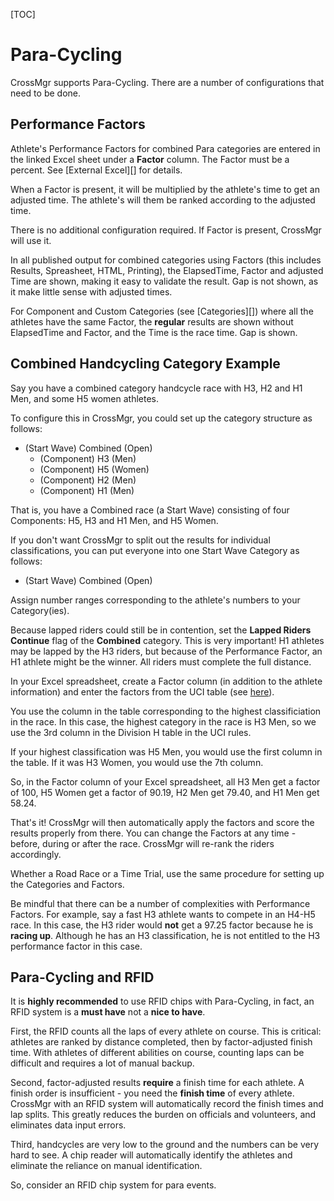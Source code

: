 [TOC]

# Para-Cycling

CrossMgr supports Para-Cycling.  There are a number of configurations that need to be done.

## Performance Factors

Athlete's Performance Factors for combined Para categories are entered in the linked Excel sheet under a __Factor__ column.
The Factor must be a percent.  See [External Excel][] for details.

When a Factor is present, it will be multiplied by the athlete's time to get an adjusted time.  The athlete's will them be ranked according to the adjusted time.

There is no additional configuration required.  If Factor is present, CrossMgr will use it.

In all published output for combined categories using Factors (this includes Results, Spreasheet, HTML, Printing), the ElapsedTime, Factor and adjusted Time are shown, making it easy to validate the result.  Gap is not shown, as it make little sense with adjusted times.

For Component and Custom Categories (see [Categories][]) where all the athletes have the same Factor, the __regular__ results are shown without ElapsedTime and Factor, and the Time is the race time.  Gap is shown.

## Combined Handcycling Category Example

Say you have a combined category handcycle race with H3, H2 and H1 Men, and some H5 women athletes.

To configure this in CrossMgr, you could set up the category structure as follows:

* (Start Wave) Combined (Open)
	* (Component) H3 (Men)
	* (Component) H5 (Women)
	* (Component) H2 (Men)
	* (Component) H1 (Men)

That is, you have a Combined race (a Start Wave) consisting of four Components: H5, H3 and H1 Men, and H5 Women.

If you don't want CrossMgr to split out the results for individual classifications, you can put everyone into one Start Wave Category as follows:

* (Start Wave) Combined (Open)

Assign number ranges corresponding to the athlete's numbers to your Category(ies).

Because lapped riders could still be in contention, set the __Lapped Riders Continue__ flag of the __Combined__ category.  This is very important!  H1 athletes may be lapped by the H3 riders, but because of the Performance Factor, an H1 athlete might be the winner.  All riders must complete the full distance.

In your Excel spreadsheet, create a Factor column (in addition to the athlete information) and enter the factors from the UCI table (see [here](http://www.uci.ch/includes/asp/getTarget.asp?type=FILE&id=MzQwMzY)).

You use the column in the table corresponding to the highest classificiation in the race.  In this case, the highest category in the race is H3 Men, so we use the 3rd column in the Division H table in the UCI rules.

If your highest classification was H5 Men, you would use the first column in the table.  If it was H3 Women, you would use the 7th column.

So, in the Factor column of your Excel spreadsheet, all H3 Men get a factor of 100, H5 Women get a factor of 90.19, H2 Men get 79.40, and H1 Men get 58.24.

That's it!  CrossMgr will then automatically apply the factors and score the results properly from there.
You can change the Factors at any time - before, during or after the race.  CrossMgr will re-rank the riders accordingly.

Whether a Road Race or a Time Trial, use the same procedure for setting up the Categories and Factors.

Be mindful that there can be a number of complexities with Performance Factors.  For example, say a fast H3 athlete wants to compete in an H4-H5 race.  In this case, the H3 rider would __not__ get a 97.25 factor because he is __racing up__.  Although he has an H3 classification, he is not entitled to the H3 performance factor in this case.

## Para-Cycling and RFID

It is __highly recommended__ to use RFID chips with Para-Cycling, in fact, an RFID system is a __must have__ not a __nice to have__.

First, the RFID counts all the laps of every athlete on course.  This is critical: athletes are ranked by distance completed, then by factor-adjusted finish time.  With athletes of different abilities on course, counting laps can be difficult and requires a lot of manual backup.

Second, factor-adjusted results __require__ a finish time for each athlete.  A finish order is insufficient - you need the __finish time__ of every athlete.  CrossMgr with an RFID system will automatically record the finish times and lap splits.  This greatly reduces the burden on officials and volunteers, and eliminates data input errors.

Third, handcycles are very low to the ground and the numbers can be very hard to see.  A chip reader will automatically identify the athletes and eliminate the reliance on manual identification.

So, consider an RFID chip system for para events.
